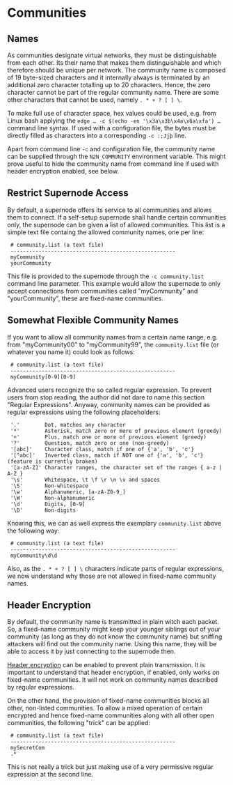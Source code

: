 # Communities


## Names

As communities designate virtual networks, they must be distinguishable from each other. Its their name that makes them distinguishable and which therefore should be unique per network. The community name is composed of 19 byte-sized characters and it internally always is terminated by an additional zero character totalling up to 20 characters. Hence, the zero character cannot be part of the regular community name. There are some other characters that cannot be used, namely `. * + ? [ ] \`.

To make full use of character space, hex values could be used, e.g. from Linux bash applying the `edge … -c $(echo -en '\x3a\x3b\x4a\x6a\xfa') …` command line syntax. If used with a configuration file, the bytes must be directly filled as characters into a corresponding `-c :;Jjþ` line.

Apart from command line `-c` and configuration file, the community name can be supplied through the `N2N_COMMUNITY` environment variable. This might prove useful to hide the community name from command line if used with header encryption enabled, see below.


## Restrict Supernode Access

By default, a supernode offers its service to all communities and allows them to connect. If a self-setup supernode shall handle certain communities only, the supernode can be given a list of allowed communities. This list is a simple text file containg the allowed community names, one per line:

```
 # community.list (a text file)
 -----------------------------------------------------
 myCommunity
 yourCommunity
```

This file is provided to the supernode through the `-c community.list` command line parameter. This example would allow the supernode to only accept connections from communities called "myCommunity" and "yourCommunity", these are fixed-name communities.


## Somewhat Flexible Community Names

If you want to allow all community names from a certain name range, e.g. from "myCommunity00" to "myCommunity99", the `community.list` file (or whatever you name it) could look as follows:

```
 # community.list (a text file)
 -----------------------------------------------------
 myCommunity[0-9][0-9]
```

Advanced users recognize the so called regular expression. To prevent users from stop reading, the author did not dare to name this section "Regular Expressions". Anyway, community names can be provided as regular expressions using the following placeholders:

```
 '.'        Dot, matches any character
 '*'        Asterisk, match zero or more of previous element (greedy)
 '+'        Plus, match one or more of previous element (greedy)
 '?'        Question, match zero or one (non-greedy)
 '[abc]'    Character class, match if one of {'a', 'b', 'c'}
 '[^abc]'   Inverted class, match if NOT one of {'a', 'b', 'c'}  (feature is currently broken)
 '[a-zA-Z]' Character ranges, the character set of the ranges { a-z | A-Z }
 '\s'       Whitespace, \t \f \r \n \v and spaces
 '\S'       Non-whitespace
 '\w'       Alphanumeric, [a-zA-Z0-9_]
 '\W'       Non-alphanumeric
 '\d'       Digits, [0-9]
 '\D'       Non-digits
```

Knowing this, we can as well express the exemplary `community.list` above the following way:

```
 # community.list (a text file)
 -----------------------------------------------------
 myCommunity\d\d
```

Also, as the `. * + ? [ ] \` characters indicate parts of regular expressions, we now understand why those are not allowed in fixed-name community names.


## Header Encryption

By default, the community name is transmitted in plain witch each packet. So, a fixed-name community might keep your younger siblings out of your community (as long as they do not know the community name) but sniffing attackers will find out the community name. Using this name, they will be able to access it by just connecting to the supernode then.

[Header encryption](Crypto.md#header) can be enabled to prevent plain transmission. It is important to understand that header encryption, if enabled, only works on fixed-name communities. It will not work on community names described by regular expressions.

On the other hand, the provision of fixed-name communities blocks all other, non-listed communities. To allow a mixed operation of certain encrypted and hence fixed-name communities along with all other open communities, the following "trick" can be applied:

```
 # community.list (a text file)
 -----------------------------------------------------
 mySecretCom
 .*
```

This is not really a trick but just making use of a very permissive regular expression at the second line.
